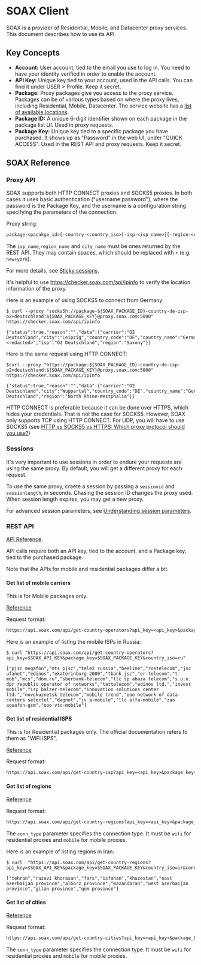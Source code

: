 # SOAX Client

SOAX is a provider of Residential, Mobile, and Datacenter proxy services. This document describes how to use its API.

## Key Concepts

* **Account:** User account, tied to the email you use to log in. You need to have your identity verified in order to enable the account.
* **API Key:** Unique key tied to your account, used in the API calls. You can find it under USER > Profile. Keep it secret.
* **Package:** Proxy packages give you access to the proxy service. Packages can be of various types based on where the proxy lives, including Residential, Mobile, Datacenter. The service website has a [list of available locations](https://soax.com/proxies/locations).
* **Package ID:** A unique 6-digit identifier shown on each package in the package list UI. Used in proxy requests.
* **Package Key:** Unique key tied to a specific package you have purchased. It shows up as "Password" in the web UI, under "QUICK ACCESS". Used in the REST API and proxy requests. Keep it secret.

## SOAX Reference

### Proxy API

SOAX supports both HTTP CONNECT proxies and SOCKS5 proxies. In both cases it
uses basic authentication ("username:password"), where the password is the Package Key, and the username is a configuration string specifying the parameters of the connection.

Proxy string:

```txt
package-<pacakge_id>[-country-<country_iso>[-isp-<isp_name>][-region-<region_name>[-city-<city_name>]]][-sessionid-<session_id>-[sessionlength-<session_length>]]:<package_key>@proxy.soax.com:5000
```

The `isp_name`,`region_name` and `city_name` must be ones returned by the REST API. They may contain spaces, which should be replaced with `+` (e.g. `new+york`).

For more details, see [Sticky sessions](https://helpcenter.soax.com/en/articles/6723733-sticky-sessions).

It's helpful to use <https://checker.soax.com/api/ipinfo> to verify the location information of the proxy.

Here is an example of using SOCKS5 to connect from Germany:

```console
$ curl --proxy "socks5h://package-${SOAX_PACKAGE_ID}-country-de-isp-o2+deutschland:${SOAX_PACKAGE_KEY}@proxy.soax.com:5000" https://checker.soax.com/api/ipinfo

{"status":true,"reason":"","data":{"carrier":"O2 Deutschland","city":"Leipzig","country_code":"DE","country_name":"Germany","ip":"<redacted>","isp":"O2 Deutschland","region":"Saxony"}}                                         
```

Here is the same request using HTTP CONNECT:

```console
$curl --proxy "https://package-${SOAX_PACKAGE_ID}-country-de-isp-o2+deutschland:${SOAX_PACKAGE_KEY}@proxy.soax.com:5000" https://checker.soax.com/api/ipinfo 

{"status":true,"reason":"","data":{"carrier":"O2 Deutschland","city":"Wuppertal","country_code":"DE","country_name":"Germany","ip":"176.1.206.77","isp":"O2 Deutschland","region":"North Rhine-Westphalia"}}
```

HTTP CONNECT is preferable because it can be done over HTTPS, which hides your credentials. That is not the case for SOCKS5. However, SOAX only supports TCP using HTTP CONNECT. For UDP, you will have to use SOCKS5 (see [HTTP vs SOCKS5 vs HTTPS: Which proxy protocol should you use?](https://helpcenter.soax.com/en/articles/7241369-http-vs-socks5-vs-https-which-proxy-protocol-should-you-use))

### Sessions

It's very important to use sessions in order to endure your requests are using the same proxy. By default, you will get a different proxy for each request.

To use the same proxy, craete a session by passing a `sessionid` and `sessionlength`, in seconds. Chasing the session ID changes the proxy used. When session length expires, you may get a new proxy.

For advanced session parameters, see [Understanding session parameters](https://helpcenter.soax.com/en/articles/9939557-understanding-session-parameters).

### REST API

[API Reference](https://helpcenter.soax.com/en/collections/3470979-api).

API calls require both an API key, tied to the account, and a Package key, tied to the purchased package.

Note that the APIs for mobile and residential packages differ a bit.

#### Get list of mobile carriers

This is for Mobile packages only.

[Reference](https://helpcenter.soax.com/en/articles/6228381-getting-a-list-of-mobile-carriers)

Request format:

```txt
https://api.soax.com/api/get-country-operators?api_key=<api_key>&package_key=<package_key>&country_iso=<country_iso>[&region=<region_name>[&city=<city_name>]]
```

Here is an example of listing the mobile ISPs in Russia:

```console
$ curl "https://api.soax.com/api/get-country-operators?api_key=$SOAX_API_KEY&package_key=$SOAX_PACKAGE_KEY&country_iso=ru"

["pjsc megafon","mts pjsc","tele2 russia","beeline","rostelecom","jsc ufanet","edinos","ekaterinburg-2000","tbank jsc","er-telecom","t-mob","mcs","dom.ru","sberbank-telecom","llc sp abaza telecom","s.u.e. dpr republic operator of networks","tattelecom","edinos ltd.","invest mobile","isp balzer-telecom","innovation solutions center ltd.","novokuznetsk telecom","mobile trend","ooo network of data-centers selectel","dagnet","jv a-mobile","llc alfa-mobile","zao aquafon-gsm","ooo vtc-mobile"]
```

#### Get list of residential ISPS

This is for Residential packages only. The official documentation refers to them as "WiFi ISPS".

[Reference](https://helpcenter.soax.com/en/articles/6228391-getting-a-list-of-wifi-isps)

Request format:

```txt
https://api.soax.com/api/get-country-isp?api_key=<api_key>&package_key=<package_key>&country_iso=<country_iso>[&region=<region_name>[&city=<city_name>]]
```

#### Get list of regions

[Reference](https://helpcenter.soax.com/en/articles/6227864-getting-a-list-of-regions)

Request format:

```txt
https://api.soax.com/api/get-country-regions?api_key=<api_key>&package_key=<package_key>&country_iso=<country_iso>&conn_type=<conn_type>[&provider=<provider>]
```

The `conn_type` parameter specifies the connection type. It must be `wifi` for residential proxies and `mobile` for mobile proxies.

Here is an example of listing regions in Iran:

```console
$ curl  "https://api.soax.com/api/get-country-regions?api_key=$SOAX_API_KEY&package_key=$SOAX_PACKAGE_KEY&country_iso=ir&conn_type=mobile"

["tehran","razavi khorasan","fars","isfahan","khuzestan","east azerbaijan province","alborz province","mazandaran","west azerbaijan province","gilan province","qom province"]
```

#### Get list of cities

[Reference](https://helpcenter.soax.com/en/articles/6228092-getting-a-list-of-cities)

Request format:

```txt
https://api.soax.com/api/get-country-cities?api_key=<api_key>&package_key=<package_key>&country_iso=<country_iso>&conn_type=<conn_type>[&provider=<provider_name>[&region=<region_name>]]
```

The `conn_type` parameter specifies the connection type. It must be `wifi` for residential proxies and `mobile` for mobile proxies.
